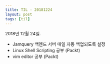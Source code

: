```yaml
---
title: TIL - 20181224
layout: post
tags: [til]
---
```


2018년 12월 24일.

- Jamquery 백엔드 서버 매일 자동 백업되도록 설정
- Linux Shell Scripting 공부 (Packt)
- vim editor 공부 (Packt)